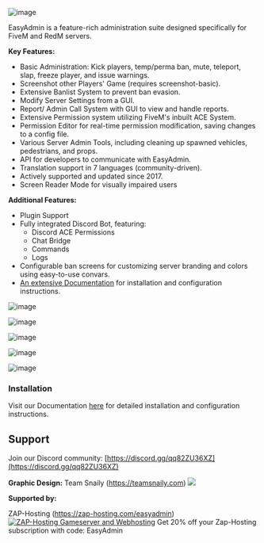 ![image](https://user-images.githubusercontent.com/13604413/129143671-3ab6a643-faf0-479d-8b97-af71ffb5193c.png)

EasyAdmin is a feature-rich administration suite designed specifically for FiveM and RedM servers.

**Key Features:**

* Basic Administration: Kick players, temp/perma ban, mute, teleport, slap, freeze player, and issue warnings.
* Screenshot other Players' Game (requires screenshot-basic).
* Extensive Banlist System to prevent ban evasion.
* Modify Server Settings from a GUI.
* Report/ Admin Call System with GUI to view and handle reports.
* Extensive Permission system utilizing FiveM's inbuilt ACE System.
* Permission Editor for real-time permission modification, saving changes to a config file.
* Various Server Admin Tools, including cleaning up spawned vehicles, pedestrians, and props.
* API for developers to communicate with EasyAdmin.
* Translation support in 7 languages (community-driven).
* Actively supported and updated since 2017.
* Screen Reader Mode for visually impaired users

 
**Additional Features:**

* Plugin Support
* Fully integrated Discord Bot, featuring:
	+ Discord ACE Permissions
	+ Chat Bridge
	+ Commands
	+ Logs
* Configurable ban screens for customizing server branding and colors using easy-to-use convars.
* [An extensive Documentation](https://easyadmin.readthedocs.io/) for installation and configuration instructions.

![image](https://user-images.githubusercontent.com/13604413/126916981-1680e5ac-e024-467b-aad3-a5a9658449e0.png)

![image](https://user-images.githubusercontent.com/13604413/126916983-0e62e13f-aa66-49ea-b7ef-4f8449601c53.png)

![image](https://user-images.githubusercontent.com/13604413/126916995-213fca15-d356-47b6-8b80-8745b4a37eb9.png)

![image](https://user-images.githubusercontent.com/13604413/126916989-f78d7b16-d20a-49ba-a559-6c3b56e98de5.png)

![image](https://github.com/Gravxd/EasyAdmin/assets/75702884/8a4e4694-5ff5-429a-986c-ab43148929a8)

### Installation

Visit our Documentation [here](https://easyadmin.readthedocs.io/) for detailed installation and configuration instructions.

## Support

Join our Discord community: [https://discord.gg/qq82ZU36XZ](https://discord.gg/qq82ZU36XZ)

**Graphic Design:** Team Snaily (https://teamsnaily.com)
<a href="https://teamsnaily.com/"><img src="https://user-images.githubusercontent.com/13604413/129143703-b3dd96b1-8e27-407a-8792-8e612a82eeba.png"/></a>

**Supported by:**

ZAP-Hosting (https://zap-hosting.com/easyadmin)
<a href='https://zap-hosting.com/easyadmin'><img src="https://zap-cdn.com/interface/_images/banner/gameserver/fivem-affiliate-banner-1006x180.png" alt="ZAP-Hosting Gameserver and Webhosting"></a>
Get 20% off your Zap-Hosting subscription with code: EasyAdmin
